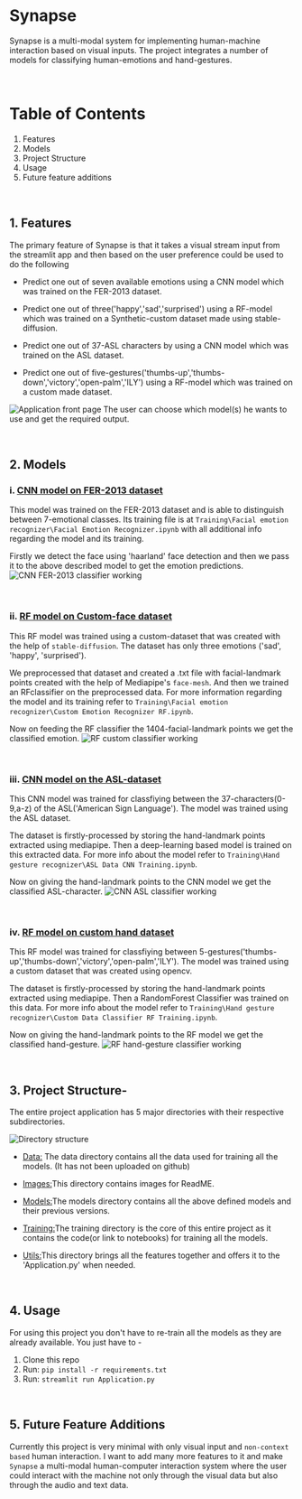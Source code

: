 # Synapse
Synapse is a multi-modal system for implementing human-machine interaction based on visual inputs. The project integrates a number of models for classifying human-emotions and hand-gestures.

<br/>

# Table of Contents
1. Features
2. Models 
3. Project Structure
4. Usage
5. Future feature additions

<br/>

## 1. Features
The primary feature of Synapse is that it takes a visual stream input from the streamlit app and then based on the user preference could be used to do the following
- Predict one out of seven available emotions using a CNN model which was trained on the FER-2013 dataset.

- Predict one out of three('happy','sad','surprised') using a RF-model which was trained on a Synthetic-custom dataset made using stable-diffusion.

- Predict one out of 37-ASL characters by using a CNN model which was trained on the ASL dataset.

- Predict one out of five-gestures('thumbs-up','thumbs-down','victory','open-palm','ILY') using a RF-model which was trained on a custom made dataset.

![Application front page](Images/app.png)
The user can choose which model(s) he wants to use and get the required output.

<br>

## 2. Models
### i. <u>CNN model on FER-2013 dataset</u>
This model was trained on the FER-2013 dataset and is able to distinguish between 7-emotional classes. Its training file is at ```Training\Facial emotion recognizer\Facial Emotion Recognizer.ipynb``` with all additional info regarding the model and its training.

Firstly we detect the face using 'haarland' face detection and then we pass it to the above described model to get the emotion predictions.
![CNN FER-2013 classifier working](Images/cnn-fer.png)

<br>

### ii. <u>RF model on Custom-face dataset</u>
This RF model was trained using a custom-dataset that was created with the help of ```stable-diffusion```. The dataset has only three emotions ('sad', 'happy', 'surprised'). 

We preprocessed that dataset and created a .txt file with facial-landmark points created with the help of Mediapipe's ```face-mesh```. And then we trained an RFclassifier on the preprocessed data. For more information regarding the model and its training refer to ```Training\Facial emotion recognizer\Custom Emotion Recognizer RF.ipynb```.

Now on feeding the RF classifier the 1404-facial-landmark points we get the classified emotion.
![RF custom classifier working](Images/rf-fer.png)

<br>

### iii. <u>CNN model on the ASL-dataset</u>
This CNN model was trained for classfiying between the 37-characters(0-9,a-z) of the ASL('American Sign Language'). The model was trained using the ASL dataset.

The dataset is firstly-processed by storing the hand-landmark points extracted using mediapipe. Then a deep-learning based model is trained on this extracted data. For more info about the model refer to ```Training\Hand gesture recognizer\ASL Data CNN Training.ipynb```.

Now on giving the hand-landmark points to the CNN model we get the classified ASL-character.
![CNN ASL classifier working](Images/cnn-hgr.png)

<br>

### iv. <u>RF model on custom hand dataset</u>
This RF model was trained for classfiying between 5-gestures('thumbs-up','thumbs-down','victory','open-palm','ILY'). The model was trained using a custom dataset that was created using opencv.

The dataset is firstly-processed by storing the hand-landmark points extracted using mediapipe. Then a RandomForest Classifier was trained on this data. For more info about the model refer to ```Training\Hand gesture recognizer\Custom Data Classifier RF Training.ipynb```.

Now on giving the hand-landmark points to the RF model we get the classified hand-gesture.
![RF hand-gesture classifier working](Images/rf-hgr.png)

<br>

## 3. Project Structure-
The entire project application has 5 major directories with their respective subdirectories.

![Directory structure](Images/dirs.png)
- <u>Data:</u> The data directory contains all the data used for training all the models. (It has not been uploaded on github)

- <u>Images:</u>This directory contains images for ReadME.

- <u>Models:</u>The models directory contains all the above defined models and their previous versions.

- <u>Training:</u>The training directory is the core of this entire project as it contains the code(or link to notebooks) for training all the models.

- <u>Utils:</u>This directory brings all the features together and offers it to the 'Application.py' when needed.

<br>

## 4. Usage 
For using this project you don't have to re-train all the models as they are already available. You just have to -
1. Clone this repo
2. Run: ```pip install -r requirements.txt```
3. Run: ```streamlit run Application.py```

<br>

## 5. Future Feature Additions
Currently this project is very minimal with only visual input and ```non-context based``` human interaction. I want to add many more features to it and make ```Synapse``` a multi-modal human-computer interaction system where the user could interact with the machine not only through the visual data but also through the audio and text data.